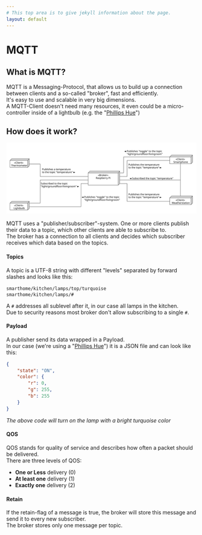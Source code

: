 ```yaml
---
# This top area is to give jekyll information about the page.
layout: default
---
```


# MQTT
## What is MQTT?

MQTT is a Messaging-Protocol, that allows us to build up a connection between clients and a so-called "broker", fast and efficiently.   
It's easy to use and scalable in very big dimensions.   
A MQTT-Client doesn't need many resources, it even could be a micro-controller inside of a lightbulb (e.g. the "[Phillips Hue](https://www.philips-hue.com/de-de?origin=5XbPK3Jx&pcrid=327207180200|mckv|s5XbPK3Jx_dc|plid||slid||pgrid|55190619822|ptaid|kwd-44175898474|product||&gclid=CjwKCAjw5Kv7BRBSEiwAXGDElXfN-5RR97N3apPXwEvxo5QudxmhwCJSi9kZp0fMooQcFjuReLc5oBoCt7cQAvD_BwE)")

## How does it work?

![MQTT](../assets/MQTT-Diagram.svg)

       
   
MQTT uses a "publisher/subscriber"-system. One or more clients publish their data to a topic, which other clients are able to subscribe to.  
The broker has a connection to all clients and decides which subscriber receives which data based on the topics.    



#### Topics 

A topic is a UTF-8 string with different "levels" separated by forward slashes and looks like this:    
     
```
smarthome/kitchen/lamps/top/turquoise
smarthome/kitchen/lamps/#
```
A `#` addresses all sublevel after it, in our case all lamps in the kitchen.  
Due to security reasons most broker don't allow subscribing to a single `#`.    
    


#### Payload

A publisher send its data wrapped in a Payload.       
In our case (we're using a "[Phillips Hue](https://www.philips-hue.com/de-de?origin=5XbPK3Jx&pcrid=327207180200|mckv|s5XbPK3Jx_dc|plid||slid||pgrid|55190619822|ptaid|kwd-44175898474|product||&gclid=CjwKCAjw5Kv7BRBSEiwAXGDElXfN-5RR97N3apPXwEvxo5QudxmhwCJSi9kZp0fMooQcFjuReLc5oBoCt7cQAvD_BwE)") it is a JSON file and can look like this:   

```JSON
{
    "state": "ON",
    "color": {
        "r": 0,
        "g": 255,
        "b": 255
    }
}
```
*The above code will turn on the lamp with a bright turquoise color*



#### QOS

QOS stands for quality of service and describes how often a packet should be delivered.  
There are three levels of QOS:  
   - **One or Less** delivery (0)
   - **At least one** delivery (1)
   - **Exactly one** delivery (2)


#### Retain

If the retain-flag of a message is true, the broker will store this message and send it to every new subscriber.  
The broker stores only one message per topic.


























